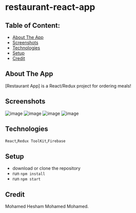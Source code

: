 # restaurant-react-app

## Table of Content:

- [About The App](#about-the-app)
- [Screenshots](#screenshots)
- [Technologies](#technologies)
- [Setup](#setup)
- [Credit](#credit)

## About The App
[Restaurant App] is a React/Redux project for ordering meals!

## Screenshots
![image](https://user-images.githubusercontent.com/102517583/181843416-50ddfb8f-3f6f-498e-a890-cff88fb83eca.png)
![image](https://user-images.githubusercontent.com/102517583/181843454-4118bac2-4b0b-431f-89bd-3ac16a02bb35.png)
![image](https://user-images.githubusercontent.com/102517583/181843485-66058a4d-17b2-44d2-bae7-c9644a47249e.png)
![image](https://user-images.githubusercontent.com/102517583/181843518-6fdd3d3e-a2bf-4a5b-8adb-293c09583e37.png)




## Technologies
`React`,`Redux ToolKit`,`Firebase`

## Setup
- download or clone the repository
- run `npm install`
- run `npm start`



## Credit
Mohamed Hesham Mohamed Mohamed.
